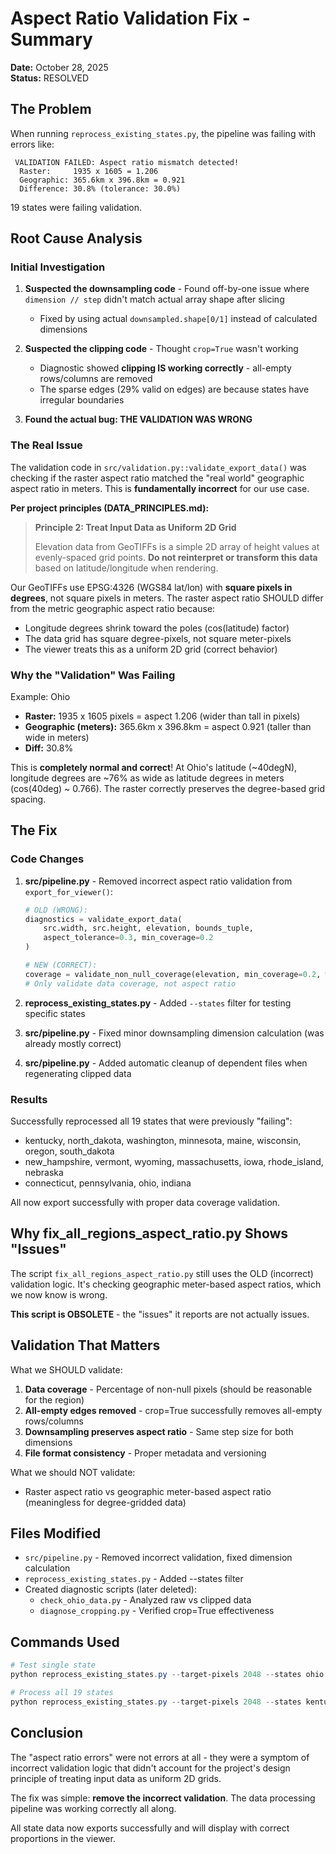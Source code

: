 # Aspect Ratio Validation Fix - Summary

**Date:** October 28, 2025  
**Status:**  RESOLVED

## The Problem

When running `reprocess_existing_states.py`, the pipeline was failing with errors like:

```
 VALIDATION FAILED: Aspect ratio mismatch detected!
  Raster:     1935 x 1605 = 1.206
  Geographic: 365.6km x 396.8km = 0.921
  Difference: 30.8% (tolerance: 30.0%)
```

19 states were failing validation.

## Root Cause Analysis

### Initial Investigation
1. **Suspected the downsampling code** - Found off-by-one issue where `dimension // step` didn't match actual array shape after slicing
   - Fixed by using actual `downsampled.shape[0/1]` instead of calculated dimensions
   
2. **Suspected the clipping code** - Thought `crop=True` wasn't working
   - Diagnostic showed **clipping IS working correctly** - all-empty rows/columns are removed
   - The sparse edges (29% valid on edges) are because states have irregular boundaries

3. **Found the actual bug: THE VALIDATION WAS WRONG**

### The Real Issue

The validation code in `src/validation.py::validate_export_data()` was checking if the raster aspect ratio matched the "real world" geographic aspect ratio in meters. This is **fundamentally incorrect** for our use case.

**Per project principles (DATA_PRINCIPLES.md):**
>  **Principle 2: Treat Input Data as Uniform 2D Grid**
> 
> Elevation data from GeoTIFFs is a simple 2D array of height values at evenly-spaced grid points. **Do not reinterpret or transform this data** based on latitude/longitude when rendering.

Our GeoTIFFs use EPSG:4326 (WGS84 lat/lon) with **square pixels in degrees**, not square pixels in meters. The raster aspect ratio SHOULD differ from the metric geographic aspect ratio because:
- Longitude degrees shrink toward the poles (cos(latitude) factor)
- The data grid has square degree-pixels, not square meter-pixels
- The viewer treats this as a uniform 2D grid (correct behavior)

### Why the "Validation" Was Failing

Example: Ohio
- **Raster:** 1935 x 1605 pixels = aspect 1.206 (wider than tall in pixels)
- **Geographic (meters):** 365.6km x 396.8km = aspect 0.921 (taller than wide in meters)  
- **Diff:** 30.8%

This is **completely normal and correct**! At Ohio's latitude (~40degN), longitude degrees are ~76% as wide as latitude degrees in meters (cos(40deg) ~ 0.766). The raster correctly preserves the degree-based grid spacing.

## The Fix

### Code Changes

1. **src/pipeline.py** - Removed incorrect aspect ratio validation from `export_for_viewer()`:
   ```python
   # OLD (WRONG):
   diagnostics = validate_export_data(
       src.width, src.height, elevation, bounds_tuple,
       aspect_tolerance=0.3, min_coverage=0.2
   )
   
   # NEW (CORRECT):
   coverage = validate_non_null_coverage(elevation, min_coverage=0.2, warn_only=True)
   # Only validate data coverage, not aspect ratio
   ```

2. **reprocess_existing_states.py** - Added `--states` filter for testing specific states

3. **src/pipeline.py** - Fixed minor downsampling dimension calculation (was already mostly correct)

4. **src/pipeline.py** - Added automatic cleanup of dependent files when regenerating clipped data

### Results

Successfully reprocessed all 19 states that were previously "failing":
- kentucky, north_dakota, washington, minnesota, maine, wisconsin, oregon, south_dakota
- new_hampshire, vermont, wyoming, massachusetts, iowa, rhode_island, nebraska
- connecticut, pennsylvania, ohio, indiana

All now export successfully with proper data coverage validation.

## Why fix_all_regions_aspect_ratio.py Shows "Issues"

The script `fix_all_regions_aspect_ratio.py` still uses the OLD (incorrect) validation logic. It's checking geographic meter-based aspect ratios, which we now know is wrong.

**This script is OBSOLETE** - the "issues" it reports are not actually issues.

## Validation That Matters

What we SHOULD validate:
1.  **Data coverage** - Percentage of non-null pixels (should be reasonable for the region)
2.  **All-empty edges removed** - crop=True successfully removes all-empty rows/columns
3.  **Downsampling preserves aspect ratio** - Same step size for both dimensions
4.  **File format consistency** - Proper metadata and versioning

What we should NOT validate:
-  Raster aspect ratio vs geographic meter-based aspect ratio (meaningless for degree-gridded data)

## Files Modified

- `src/pipeline.py` - Removed incorrect validation, fixed dimension calculation
- `reprocess_existing_states.py` - Added --states filter
- Created diagnostic scripts (later deleted):
  - `check_ohio_data.py` - Analyzed raw vs clipped data
  - `diagnose_cropping.py` - Verified crop=True effectiveness

## Commands Used

```powershell
# Test single state
python reprocess_existing_states.py --target-pixels 2048 --states ohio

# Process all 19 states
python reprocess_existing_states.py --target-pixels 2048 --states kentucky north_dakota washington minnesota maine wisconsin oregon south_dakota new_hampshire vermont wyoming massachusetts iowa rhode_island nebraska connecticut pennsylvania ohio indiana
```

## Conclusion

The "aspect ratio errors" were not errors at all - they were a symptom of incorrect validation logic that didn't account for the project's design principle of treating input data as uniform 2D grids.

The fix was simple: **remove the incorrect validation**. The data processing pipeline was working correctly all along.

All state data now exports successfully and will display with correct proportions in the viewer.

